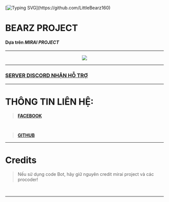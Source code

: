 [![Typing SVG](https://readme-typing-svg.herokuapp.com?color=%2336BCF7&size=25&vCenter=true&height=40&lines=Chào%2C+Tôi+là+Bearz+!;Hãy+xem+qua+Project+của+tôi+!)](https://github.com/LittleBearz160)

# **BEARZ PROJECT**

#### Dựa trên *MIRAI PROJECT*


***

<div align="center" style"border-radius:15px">
  <img src="https://media.discordapp.net/attachments/919968565606637688/935178148524478494/PicsArt_01-22-11.15.16.jpg?width=1025&height=379" style"width: 100%;border-radius:15px">
</div>

***

### [**SERVER DISCORD NHẬN HỖ TRỢ**](https://discord.gg/little-bearz)

***

# THÔNG TIN LIÊN HỆ:

>[**FACEBOOK**](https://www.facebook.com/lil.bearz.zz/)

</BR>

>[**GITHUB**](https://github.com/LittleBearz160/LittleBearz160)

***
# Credits

> Nếu sử dụng code Bot, hãy giữ nguyên credit mirai project và các procoder!
<br>

***


